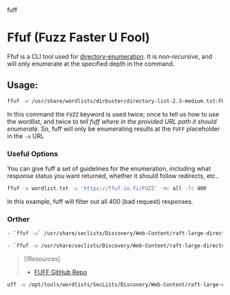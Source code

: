 fuff
# Ffuf (Fuzz Faster U Fool)
Ffuf is a CLI tool used for [directory-enumeration](/cybersecurity/TTPs/recon/directory-enumeration.md). It is *non-recursive*, and will only enumerate at the specified depth in the command.
## Usage:
```bash
ffuf -w /usr/share/wordlists/dirbuster/directory-list-2.3-medium.txt:FUZZ -u http://10.0.2.15/FUZZ
```
In this command the `FUZZ` keyword is used twice; once to tell us how to use the wordlist, and twice to *tell fuff where in the provided URL path it should enumerate.* So, fuff will only be enumerating results at the `FUFF` placeholder in the `-u` URL
### Useful Options
You can give fuff a set of guidelines for the enumeration, including what response status you want returned, whether it should follow redirects, etc..
```bash
ffuf -w wordlist.txt -u 'https://ffuf.io.fi/FUZZ' -mc all -fc 400
```
In this example, fuff will filter out all 400 (bad request) responses.
### Orther
```bash
- `ffuf -w` /usr/share/seclists/Discovery/Web-Content/raft-large-directories-lowercase.txt `-u [https://domain.com/FUZZ](https://domain.com/FUZZ) -e .7z,.action,.ashx,.asp,.aspx,.backup,.bak,.bz,.c,.cgi,.conf,.config,.dat,.db,.dhtml,.do,.doc,.docm,.docx,.dot,.dotm,.git,.go,.htm,.html,.ini,.jar,.java,.js,.js.map,.json,.jsp,.jsp.source,.jspx,.jsx,.log,.md,.old,.pdb,.pdf,.php,.php2,.php3,.php4,.php5,.php6,.php7,.php8,.phtm,.phtml,.pl,.py,.pyc,.pyz,.rar,.rhtml,.shtm,.shtml,.sql,.sqlite3,.svc,.sh,.tar,.tar.bz2,.tar.gz,.tsx,.txt,.wsdl,.xhtm,.xhtml,.xls,.xlsm,.xlst,.xlsx,.xltm,.xml,.zip -t 30 -c -H 'User-Agent: Mozilla/5.0 (X11; Linux x86_64; rv:78.0) Gecko/20100101 Firefox/78.0' -mc 200,204,301,307,401,403,500,302 -ic -o ffuf-clientname.txt` 

- `ffuf -w /usr/share/seclists/Discovery/Web-Content/raft-large-directories-lowercase.txt -u [https://domain.com/FUZZ](https://domain.com/FUZZ) -e .7z,.asp,.aspx,.backup,.bak,.bz,.cgi,.conf,.config,.db,.doc,.docx,.git,.htm,.html,.ini,.jar,.js,.json,.jsp,.jspx,.jsx,.log,.md,.old,.pdf,.php,.py,.rar,.tar,.tar.bz2,.tar.gz,.sh,.txt,.xls,.xlsx,.xml,.zip -t 30 -c -H 'User-Agent: Mozilla/5.0 (X11; Linux x86_64; rv:78.0) Gecko/20100101 Firefox/78.0' -mc 200,204,301,307,401,403,500,302 -ic -o ffuf-clientname.txt -recursion`
```

> [!Resources]
> - [FUFF GitHub Repo](https://github.com/ffuf/ffuf)

```bash 
uff -w /opt/tools/wordlists/SecLists/Discovery/Web-Content/raft-large-directories-lowercase.txt -t 5 -e .7z,.asp,.aspx,.backup,.bak,.bz,.cgi,.conf,.config,.db,.doc,.docx,.git,.htm,.html,.ini,.jar,.js,.json,.jsp,.jspx,.jsx,.log,.md,.old,.pdf,.php,.py,.rar,.tar,.tar.bz2,.tar.gz,.sh,.txt,.xls,.xlsx,.xml,.zip -u https://tools.ciena.com/FUZZ -mc 200,204,301,307,401,403,500,302 -H 'User-Agent: Mozilla/5.0 (Macintosh; Intel Mac OS X 10_15_7) AppleWebKit/537.36 (KHTML, like Gecko) Chrome/127.0.0.0 Safari/537.36' -ic -o ffuf-tools.json -of json
```
